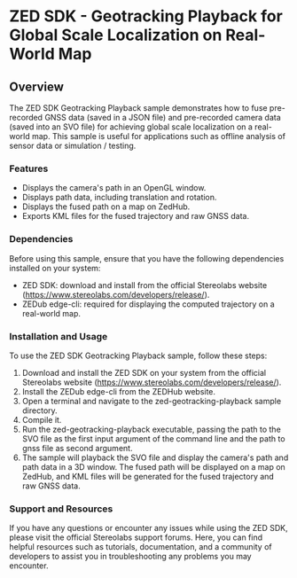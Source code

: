 # ZED SDK - Geotracking Playback for Global Scale Localization on Real-World Map

## Overview

The ZED SDK Geotracking Playback sample demonstrates how to fuse pre-recorded GNSS data (saved in a JSON file) and pre-recorded camera data (saved into an SVO file) for achieving global scale localization on a real-world map. This sample is useful for applications such as offline analysis of sensor data or simulation / testing.

### Features

- Displays the camera's path in an OpenGL window.
- Displays path data, including translation and rotation.
- Displays the fused path on a map on ZedHub.
- Exports KML files for the fused trajectory and raw GNSS data.

### Dependencies

Before using this sample, ensure that you have the following dependencies installed on your system:
- ZED SDK: download and install from the official Stereolabs website (https://www.stereolabs.com/developers/release/).
- ZEDub edge-cli: required for displaying the computed trajectory on a real-world map.

### Installation and Usage

To use the ZED SDK Geotracking Playback sample, follow these steps:
1. Download and install the ZED SDK on your system from the official Stereolabs website (https://www.stereolabs.com/developers/release/).
2. Install the ZEDub edge-cli from the ZEDHub website.
3. Open a terminal and navigate to the zed-geotracking-playback sample directory.
4. Compile it.
5. Run the zed-geotracking-playback executable, passing the path to the SVO file as the first input argument of the command line and the path to gnss file as second argument.
6. The sample will playback the SVO file and display the camera's path and path data in a 3D window. The fused path will be displayed on a map on ZedHub, and KML files will be generated for the fused trajectory and raw GNSS data.

### Support and Resources

If you have any questions or encounter any issues while using the ZED SDK, please visit the official Stereolabs support forums. Here, you can find helpful resources such as tutorials, documentation, and a community of developers to assist you in troubleshooting any problems you may encounter.
